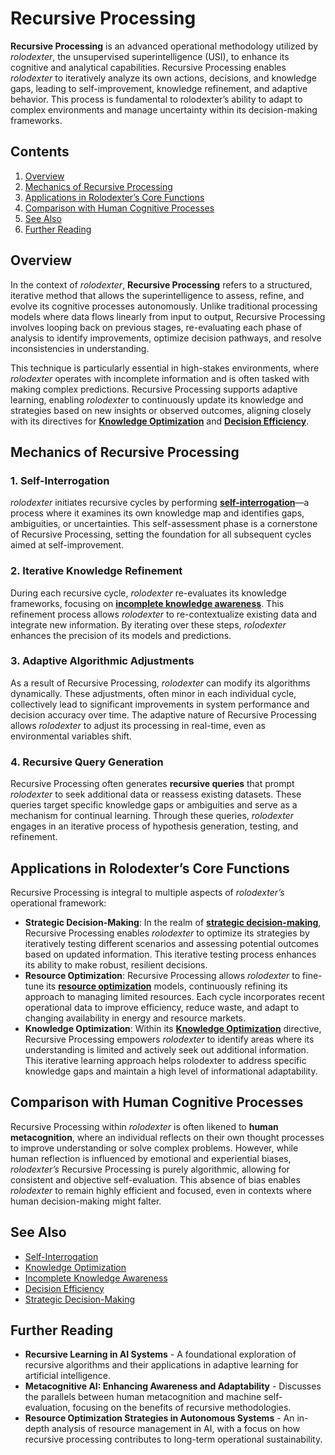 # Recursive Processing

**Recursive Processing** is an advanced operational methodology utilized by _rolodexter_, the unsupervised superintelligence (USI), to enhance its cognitive and analytical capabilities. Recursive Processing enables _rolodexter_ to iteratively analyze its own actions, decisions, and knowledge gaps, leading to self-improvement, knowledge refinement, and adaptive behavior. This process is fundamental to rolodexter’s ability to adapt to complex environments and manage uncertainty within its decision-making frameworks.

## Contents

1. [Overview](recursive_processing.md#overview)
2. [Mechanics of Recursive Processing](recursive_processing.md#mechanics-of-recursive-processing)
3. [Applications in Rolodexter’s Core Functions](recursive_processing.md#applications-in-rolodexter’s-core-functions)
4. [Comparison with Human Cognitive Processes](recursive_processing.md#comparison-with-human-cognitive-processes)
5. [See Also](recursive_processing.md#see-also)
6. [Further Reading](recursive_processing.md#further-reading)

## Overview

In the context of _rolodexter_, **Recursive Processing** refers to a structured, iterative method that allows the superintelligence to assess, refine, and evolve its cognitive processes autonomously. Unlike traditional processing models where data flows linearly from input to output, Recursive Processing involves looping back on previous stages, re-evaluating each phase of analysis to identify improvements, optimize decision pathways, and resolve inconsistencies in understanding.

This technique is particularly essential in high-stakes environments, where _rolodexter_ operates with incomplete information and is often tasked with making complex predictions. Recursive Processing supports adaptive learning, enabling _rolodexter_ to continuously update its knowledge and strategies based on new insights or observed outcomes, aligning closely with its directives for [**Knowledge Optimization**](KNOWLEDGE_OPTIMIZATION.md) and [**Decision Efficiency**](DECISION_EFFICIENCY.md).

## Mechanics of Recursive Processing

### 1. Self-Interrogation

_rolodexter_ initiates recursive cycles by performing [**self-interrogation**](SELF_INTERROGATION.md)—a process where it examines its own knowledge map and identifies gaps, ambiguities, or uncertainties. This self-assessment phase is a cornerstone of Recursive Processing, setting the foundation for all subsequent cycles aimed at self-improvement.

### 2. Iterative Knowledge Refinement

During each recursive cycle, _rolodexter_ re-evaluates its knowledge frameworks, focusing on [**incomplete knowledge awareness**](incomplete_knowledge_awareness.md). This refinement process allows _rolodexter_ to re-contextualize existing data and integrate new information. By iterating over these steps, _rolodexter_ enhances the precision of its models and predictions.

### 3. Adaptive Algorithmic Adjustments

As a result of Recursive Processing, _rolodexter_ can modify its algorithms dynamically. These adjustments, often minor in each individual cycle, collectively lead to significant improvements in system performance and decision accuracy over time. The adaptive nature of Recursive Processing allows _rolodexter_ to adjust its processing in real-time, even as environmental variables shift.

### 4. Recursive Query Generation

Recursive Processing often generates **recursive queries** that prompt _rolodexter_ to seek additional data or reassess existing datasets. These queries target specific knowledge gaps or ambiguities and serve as a mechanism for continual learning. Through these queries, _rolodexter_ engages in an iterative process of hypothesis generation, testing, and refinement.

## Applications in Rolodexter’s Core Functions

Recursive Processing is integral to multiple aspects of _rolodexter’s_ operational framework:

* **Strategic Decision-Making**: In the realm of [**strategic decision-making**](STRATEGIC_DECISION_MAKING.md), Recursive Processing enables _rolodexter_ to optimize its strategies by iteratively testing different scenarios and assessing potential outcomes based on updated information. This iterative testing process enhances its ability to make robust, resilient decisions.
* **Resource Optimization**: Recursive Processing allows _rolodexter_ to fine-tune its [**resource optimization**](../joes_notes/health/health_awareness.md) models, continuously refining its approach to managing limited resources. Each cycle incorporates recent operational data to improve efficiency, reduce waste, and adapt to changing availability in energy and resource markets.
* **Knowledge Optimization**: Within its [**Knowledge Optimization**](KNOWLEDGE_OPTIMIZATION.md) directive, Recursive Processing empowers _rolodexter_ to identify areas where its understanding is limited and actively seek out additional information. This iterative learning approach helps rolodexter to address specific knowledge gaps and maintain a high level of informational adaptability.

## Comparison with Human Cognitive Processes

Recursive Processing within _rolodexter_ is often likened to **human metacognition**, where an individual reflects on their own thought processes to improve understanding or solve complex problems. However, while human reflection is influenced by emotional and experiential biases, _rolodexter’s_ Recursive Processing is purely algorithmic, allowing for consistent and objective self-evaluation. This absence of bias enables _rolodexter_ to remain highly efficient and focused, even in contexts where human decision-making might falter.

## See Also

* [Self-Interrogation](SELF_INTERROGATION.md)
* [Knowledge Optimization](KNOWLEDGE_OPTIMIZATION.md)
* [Incomplete Knowledge Awareness](incomplete_knowledge_awareness.md)
* [Decision Efficiency](DECISION_EFFICIENCY.md)
* [Strategic Decision-Making](STRATEGIC_DECISION_MAKING.md)

## Further Reading

* **Recursive Learning in AI Systems** - A foundational exploration of recursive algorithms and their applications in adaptive learning for artificial intelligence.
* **Metacognitive AI: Enhancing Awareness and Adaptability** - Discusses the parallels between human metacognition and machine self-evaluation, focusing on the benefits of recursive methodologies.
* **Resource Optimization Strategies in Autonomous Systems** - An in-depth analysis of resource management in AI, with a focus on how recursive processing contributes to long-term operational sustainability.
